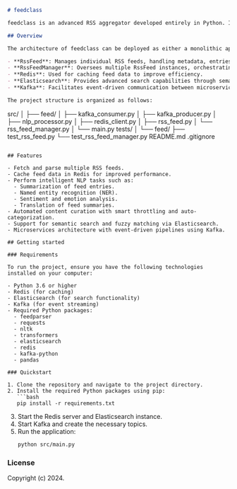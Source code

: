 ```markdown
# feedclass

feedclass is an advanced RSS aggregator developed entirely in Python. It efficiently fetches and parses multiple RSS feeds while incorporating intelligent natural language processing (NLP) features such as content summarization, translation, sentiment analysis, and automated content curation.

## Overview

The architecture of feedclass can be deployed as either a monolithic application or as microservices. The core components include:

- **RssFeed**: Manages individual RSS feeds, handling metadata, entries, and NLP processing.
- **RssFeedManager**: Oversees multiple RssFeed instances, orchestrating feed fetching, caching, and NLP tasks.
- **Redis**: Used for caching feed data to improve efficiency.
- **Elasticsearch**: Provides advanced search capabilities through semantic and fuzzy matching.
- **Kafka**: Facilitates event-driven communication between microservices.

The project structure is organized as follows:

```
src/
│
├── feed/
│   ├── kafka_consumer.py
│   ├── kafka_producer.py
│   ├── nlp_processor.py
│   ├── redis_client.py
│   ├── rss_feed.py
│   └── rss_feed_manager.py
│
└── main.py
tests/
│
└── feed/
    ├── test_rss_feed.py
    └── test_rss_feed_manager.py
README.md
.gitignore
```

## Features

- Fetch and parse multiple RSS feeds.
- Cache feed data in Redis for improved performance.
- Perform intelligent NLP tasks such as:
  - Summarization of feed entries.
  - Named entity recognition (NER).
  - Sentiment and emotion analysis.
  - Translation of feed summaries.
- Automated content curation with smart throttling and auto-categorization.
- Support for semantic search and fuzzy matching via Elasticsearch.
- Microservices architecture with event-driven pipelines using Kafka.

## Getting started

### Requirements

To run the project, ensure you have the following technologies installed on your computer:

- Python 3.6 or higher
- Redis (for caching)
- Elasticsearch (for search functionality)
- Kafka (for event streaming)
- Required Python packages:
  - feedparser
  - requests
  - nltk
  - transformers
  - elasticsearch
  - redis
  - kafka-python
  - pandas

### Quickstart

1. Clone the repository and navigate to the project directory.
2. Install the required Python packages using pip:
   ```bash
   pip install -r requirements.txt
   ```
3. Start the Redis server and Elasticsearch instance.
4. Start Kafka and create the necessary topics.
5. Run the application:
   ```bash
   python src/main.py
   ```

### License

Copyright (c) 2024.
```